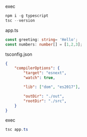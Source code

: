 exec
```powershell
npm i -g typescript
tsc --version
```

app.ts
```typescript
const greeting: string= 'Hello';
const numbers: number[] = [1,2,3];
```

tsconfig.json
```json
{
	"compilerOptions": {
		"target": "esnext",
		"watch": true,

		"lib": ["dom", "es2017"],

		"outDir": "./out",
		"rootDir": "./src",
	}
}
```

exec
```powershell
tsc app.ts
```

